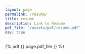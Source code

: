 ```yaml
---
layout: page
permalink: /resume/
title: resume
description: Link to Resume
pdf_file: "/assets/pdf/resume.pdf"
nav: true
---
```


{% pdf {{ page.pdf_file }} %}
